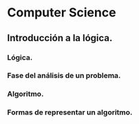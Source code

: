 # Computer Science

## Introducción a la lógica.

### Lógica.

### Fase del análisis de un problema.

### Algoritmo.

### Formas de representar un algoritmo.
